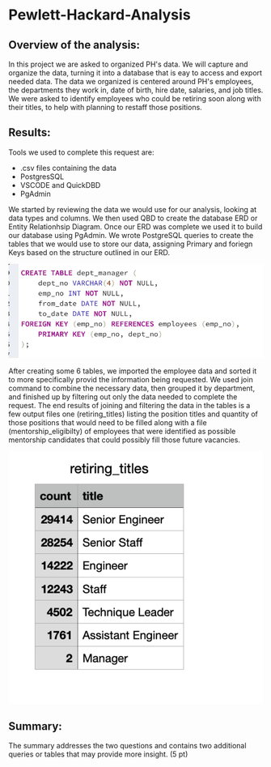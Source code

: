 # Pewlett-Hackard-Analysis

## Overview of the analysis:
In this project we are asked to organized PH's data. We will capture and organize the data, turning it into a database that is eay to access and export needed data. 
The data we organized is centered around PH's employees, the departments they work in, date of birth, hire date, salaries, and job titles. We were asked to identify employees who could be retiring soon along with their titles, to help with planning to restaff those positions. 

## Results:
Tools we used to complete this request are:

- .csv files containing the data
- PostgresSQL
- VSCODE and QuickDBD
- PgAdmin

We started by reviewing the data we would use for our analysis, looking at data types and columns. We then used QBD to create the database ERD or Entity Relationhsip Diagram. Once our ERD was complete we used it to build our database using PgAdmin. We wrote PostgreSQL queries to create the tables that we would use to store our data, assigning Primary and foriegn Keys based on the structure outlined in our ERD. 

![sample_code](https://github.com/austink24/Pewlett-Hackard-Analysis/blob/main/table_code_sample.png)

After creating some 6 tables, we imported the employee data and sorted it to more specifically provid the information being requested. We used join command to combine the necessary data, then grouped it by department, and finished up by filtering out only the data needed to complete the request. The end results of joining and filtering the data in the tables is a few output files one (retiring_titles) listing the position titles and quantity of those positions that would need to be filled along with a file (mentorship_eligibilty) of employees that were identified as possible mentorship candidates that could possibly fill those future vacancies. 

![retiring_sample](https://github.com/austink24/Pewlett-Hackard-Analysis/blob/main/retiring_title_sample.png)


## Summary:

The summary addresses the two questions and contains two additional queries or tables that may provide more insight. (5 pt)
